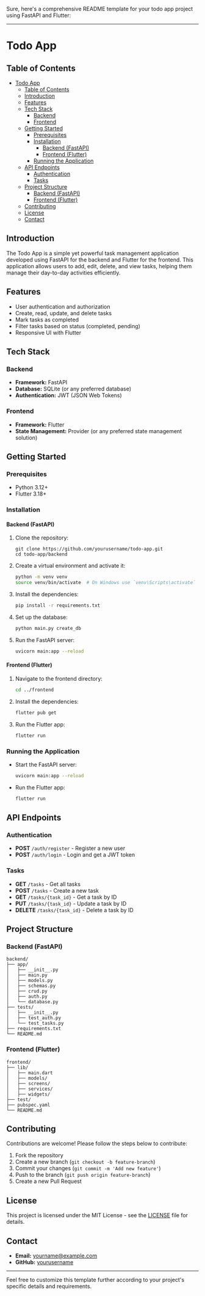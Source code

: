 Sure, here's a comprehensive README template for your todo app project using FastAPI and Flutter:

---

# Todo App

## Table of Contents
- [Todo App](#todo-app)
  - [Table of Contents](#table-of-contents)
  - [Introduction](#introduction)
  - [Features](#features)
  - [Tech Stack](#tech-stack)
    - [Backend](#backend)
    - [Frontend](#frontend)
  - [Getting Started](#getting-started)
    - [Prerequisites](#prerequisites)
    - [Installation](#installation)
      - [Backend (FastAPI)](#backend-fastapi)
      - [Frontend (Flutter)](#frontend-flutter)
    - [Running the Application](#running-the-application)
  - [API Endpoints](#api-endpoints)
    - [Authentication](#authentication)
    - [Tasks](#tasks)
  - [Project Structure](#project-structure)
    - [Backend (FastAPI)](#backend-fastapi-1)
    - [Frontend (Flutter)](#frontend-flutter-1)
  - [Contributing](#contributing)
  - [License](#license)
  - [Contact](#contact)

## Introduction
The Todo App is a simple yet powerful task management application developed using FastAPI for the backend and Flutter for the frontend. This application allows users to add, edit, delete, and view tasks, helping them manage their day-to-day activities efficiently.

## Features
- User authentication and authorization
- Create, read, update, and delete tasks
- Mark tasks as completed
- Filter tasks based on status (completed, pending)
- Responsive UI with Flutter

## Tech Stack
### Backend
- **Framework:** FastAPI
- **Database:** SQLite (or any preferred database)
- **Authentication:** JWT (JSON Web Tokens)

### Frontend
- **Framework:** Flutter
- **State Management:** Provider (or any preferred state management solution)

## Getting Started

### Prerequisites
- Python 3.12+
- Flutter 3.18+

### Installation

#### Backend (FastAPI)
1. Clone the repository:
    ```
    git clone https://github.com/yourusername/todo-app.git
    cd todo-app/backend
    ```

2. Create a virtual environment and activate it:
    ```bash
    python -m venv venv
    source venv/bin/activate  # On Windows use `venv\Scripts\activate`
    ```

3. Install the dependencies:
    ```bash
    pip install -r requirements.txt
    ```

4. Set up the database:
    ```bash
    python main.py create_db
    ```

5. Run the FastAPI server:
    ```bash
    uvicorn main:app --reload
    ```


#### Frontend (Flutter)
1. Navigate to the frontend directory:
    ```bash
    cd ../frontend
    ```

2. Install the dependencies:
    ```bash
    flutter pub get
    ```

3. Run the Flutter app:
    ```bash
    flutter run
    ```

### Running the Application
- Start the FastAPI server:
    ```bash
    uvicorn main:app --reload
    ```
- Run the Flutter app:
    ```bash
    flutter run
    ```

## API Endpoints
### Authentication
- **POST** `/auth/register` - Register a new user
- **POST** `/auth/login` - Login and get a JWT token

### Tasks
- **GET** `/tasks` - Get all tasks
- **POST** `/tasks` - Create a new task
- **GET** `/tasks/{task_id}` - Get a task by ID
- **PUT** `/tasks/{task_id}` - Update a task by ID
- **DELETE** `/tasks/{task_id}` - Delete a task by ID

## Project Structure
### Backend (FastAPI)
```
backend/
├── app/
│   ├── __init__.py
│   ├── main.py
│   ├── models.py
│   ├── schemas.py
│   ├── crud.py
│   ├── auth.py
│   └── database.py
├── tests/
│   ├── __init__.py
│   ├── test_auth.py
│   └── test_tasks.py
├── requirements.txt
└── README.md
```

### Frontend (Flutter)
```
frontend/
├── lib/
│   ├── main.dart
│   ├── models/
│   ├── screens/
│   ├── services/
│   ├── widgets/
├── test/
├── pubspec.yaml
└── README.md
```

## Contributing
Contributions are welcome! Please follow the steps below to contribute:
1. Fork the repository
2. Create a new branch (`git checkout -b feature-branch`)
3. Commit your changes (`git commit -m 'Add new feature'`)
4. Push to the branch (`git push origin feature-branch`)
5. Create a new Pull Request

## License
This project is licensed under the MIT License - see the [LICENSE](LICENSE) file for details.

## Contact
- **Email:** yourname@example.com
- **GitHub:** [yourusername](https://github.com/yourusername)

---

Feel free to customize this template further according to your project's specific details and requirements.
